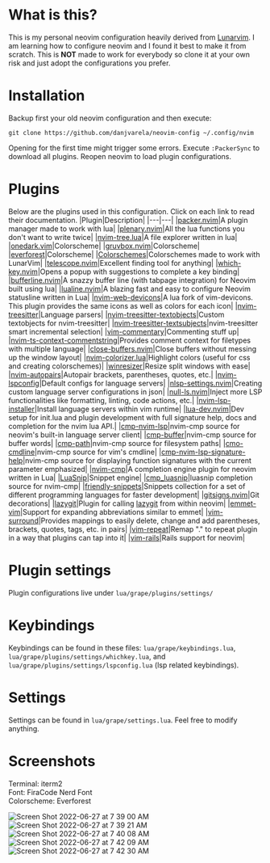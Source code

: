 # What is this?
This is my personal neovim configuration heavily derived from [Lunarvim](https://github.com/LunarVim/LunarVim). I am learning how to configure neovim and I found it best to make it from scratch. This is **NOT** made to work for everybody so clone it at your own risk and just adopt the configurations you prefer.

# Installation
Backup first your old neovim configuration and then execute:
```
git clone https://github.com/danjvarela/neovim-config ~/.config/nvim
```
Opening for the first time might trigger some errors. Execute `:PackerSync` to download all plugins. Reopen neovim to load plugin configurations.

# Plugins
Below are the plugins used in this configuration. Click on each link to read their documentation.
|Plugin|Description|
|---|---|
|[packer.nvim](https://github.com/wbthomason/packer.nvim)|A plugin manager made to work with lua|
|[plenary.nvim](https://github.com/nvim-lua/plenary.nvim)|All the lua functions you don't want to write twice|
|[nvim-tree.lua](https://github.com/kyazdani42/nvim-tree.lua)|A file explorer written in lua|
|[onedark.vim](https://github.com/joshdick/onedark.vim)|Colorscheme|
|[gruvbox.nvim](https://github.com/ellisonleao/gruvbox.nvim)|Colorscheme|
|[everforest](https://github.com/sainnhe/everforest)|Colorscheme|
|[Colorschemes](https://github.com/LunarVim/Colorschemes)|Colorschemes made to work with LunarVim|
|[telescope.nvim](https://github.com/nvim-telescope/telescope.nvim)|Excellent finding tool for anything|
|[which-key.nvim](https://github.com/folke/which-key.nvim)|Opens a popup with suggestions to complete a key binding|
|[bufferline.nvim](https://github.com/akinsho/bufferline.nvim)|A snazzy buffer line (with tabpage integration) for Neovim built using lua|
|[lualine.nvim](https://github.com/nvim-lualine/lualine.nvim)|A blazing fast and easy to configure Neovim statusline written in Lua|
|[nvim-web-devicons](https://github.com/kyazdani42/nvim-web-devicons)|A lua fork of vim-devicons. This plugin provides the same icons as well as colors for each icon|
|[nvim-treesitter](https://github.com/nvim-treesitter/nvim-treesitter)|Language parsers|
|[nvim-treesitter-textobjects](https://github.com/nvim-treesitter/nvim-treesitter-textobjects)|Custom textobjects for nvim-treesitter|
|[nvim-treesitter-textsubjects](https://github.com/RRethy/nvim-treesitter-textsubjects)|nvim-treesitter smart incremental selection|
|[vim-commentary](https://github.com/tpope/vim-commentary)|Commenting stuff up|
|[nvim-ts-context-commentstring](https://github.com/JoosepAlviste/nvim-ts-context-commentstring)|Provides comment context for filetypes with multiple language|
|[close-buffers.nvim](https://github.com/kazhala/close-buffers.nvim)|Close buffers without messing up the window layout|
|[nvim-colorizer.lua](https://github.com/norcalli/nvim-colorizer.lua)|Highlight colors (useful for css and creating colorschemes)|
|[winresizer](https://github.com/simeji/winresizer)|Resize split windows with ease|
|[nvim-autopairs](https://github.com/windwp/nvim-autopairs)|Autopair brackets, parentheses, quotes, etc.|
|[nvim-lspconfig](https://github.com/neovim/nvim-lspconfig)|Default configs for language servers|
|[nlsp-settings.nvim](https://github.com/tamago324/nlsp-settings.nvim)|Creating custom language server configurations in json|
|[null-ls.nvim](https://github.com/jose-elias-alvarez/null-ls.nvim)|Inject more LSP functionalities like formatting, linting, code actions, etc.|
|[nvim-lsp-installer](https://github.com/williamboman/nvim-lsp-installer)|Install language servers within vim runtime|
|[lua-dev.nvim](https://github.com/folke/lua-dev.nvim)|Dev setup for init.lua and plugin development with full signature help, docs and completion for the nvim lua API.|
|[cmp-nvim-lsp](https://github.com/hrsh7th/cmp-nvim-lsp)|nvim-cmp source for neovim's built-in language server client|
|[cmp-buffer](https://github.com/hrsh7th/cmp-buffer)|nvim-cmp source for buffer words|
|[cmp-path](https://github.com/hrsh7th/cmp-path)|nvim-cmp source for filesystem paths|
|[cmo-cmdline](https://github.com/hrsh7th/cmp-cmdline)|nvim-cmp source for vim's cmdline|
|[cmp-nvim-lsp-signature-help](https://github.com/hrsh7th/cmp-nvim-lsp-signature-help)|nvim-cmp source for displaying function signatures with the current parameter emphasized|
|[nvim-cmp](https://github.com/hrsh7th/nvim-cmp)|A completion engine plugin for neovim written in Lua|
|[LuaSnip](https://github.com/L3MON4D3/LuaSnip)|Snippet engine|
|[cmp_luasnip](https://github.com/saadparwaiz1/cmp_luasnip)|luasnip completion source for nvim-cmp|
|[friendly-snippets](https://github.com/rafamadriz/friendly-snippets)|Snippets collection for a set of different programming languages for faster development|
|[gitsigns.nvim](https://github.com/lewis6991/gitsigns.nvim)|Git decorations|
|[lazygit](https://github.com/kdheepak/lazygit.nvim)|Plugin for calling [lazygit](https://github.com/jesseduffield/lazygit) from within neovim|
|[emmet-vim](https://github.com/mattn/emmet-vim)|Support for expanding abbreviations similar to emmet|
|[vim-surround](https://github.com/tpope/vim-surround)|Provides mappings to easily delete, change and add parentheses, brackets, quotes, tags, etc. in pairs|
|[vim-repeat](https://github.com/tpope/vim-repeat)|Remap "." to repeat plugin in a way that plugins can tap into it|
|[vim-rails](https://github.com/tpope/vim-rails)|Rails support for neovim|

# Plugin settings
Plugin configurations live under `lua/grape/plugins/settings/`

# Keybindings
Keybindings can be found in these files: `lua/grape/keybindings.lua`, `lua/grape/plugins/settings/whichkey.lua`, and `lua/grape/plugins/settings/lspconfig.lua` (lsp related keybindings).

# Settings
Settings can be found in `lua/grape/settings.lua`. Feel free to modify anything.

# Screenshots
Terminal: iterm2  
Font: FiraCode Nerd Font  
Colorscheme: Everforest  

![Screen Shot 2022-06-27 at 7 39 00 AM](https://user-images.githubusercontent.com/55782256/175838492-d9b59cbd-e1aa-4ba0-b16d-5f77c3aa026b.png)
![Screen Shot 2022-06-27 at 7 39 21 AM](https://user-images.githubusercontent.com/55782256/175838494-2e98f3d7-080f-40f1-87db-08c6300a5963.png)
![Screen Shot 2022-06-27 at 7 40 08 AM](https://user-images.githubusercontent.com/55782256/175838496-38a61d9b-b969-4b80-9444-9382a8d44801.png)
![Screen Shot 2022-06-27 at 7 42 09 AM](https://user-images.githubusercontent.com/55782256/175838498-9d37e566-ad81-4048-a653-35b7ef3cf01e.png)
![Screen Shot 2022-06-27 at 7 42 30 AM](https://user-images.githubusercontent.com/55782256/175838500-5ef11719-9a4f-41e8-833b-3e16a1d6d234.png)
